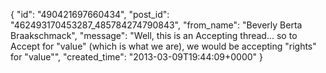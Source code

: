  {
   "id": "490421697660434",
   "post_id": "462493170453287_485784274790843",
   "from_name": "Beverly Berta Braakschmack",
   "message": "Well, this is an Accepting thread... so to Accept for \"value\" (which is what we are), we would be accepting \"rights\" for \"value\"",
   "created_time": "2013-03-09T19:44:09+0000"
 }

